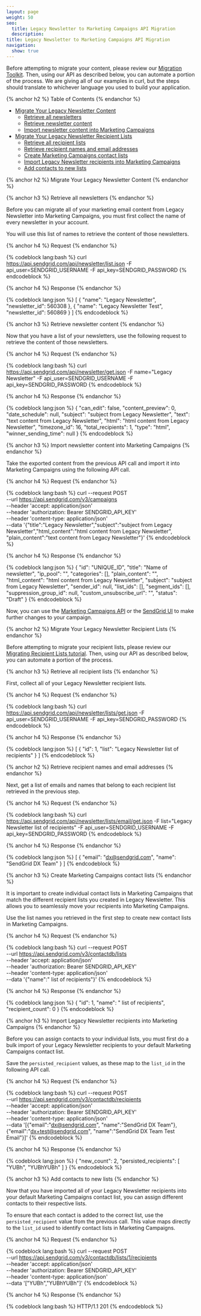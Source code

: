 ```yaml
---
layout: page
weight: 50
seo:
  title: Legacy Newsletter to Marketing Campaigns API Migration
  description:
title: Legacy Newsletter to Marketing Campaigns API Migration
navigation:
  show: true
---
```


Before attempting to migrate your content, please review our [Migration Toolkit](https://sendgrid.com/docs/User_Guide/Legacy_Newsletter/Legacy_Newsletter_Migration/Migration_Tutorials/index.html.html). Then, using our API as described below, you can automate a portion of the process. We are giving all of our examples in curl, but the steps should translate to whichever language you used to build your application.

{% anchor h2 %}
Table of Contents
{% endanchor %}

* [Migrate Your Legacy Newsletter Content](#-Migrate-Your-Legacy-Newsletter-Content)
    * [Retrieve all newsletters](#-Retrieve-all-newsletters)
    * [Retrieve newsletter content](#-Retrieve-newsletter-content)
    * [Import newsletter content into Marketing Campaigns](#-Import-newsletter-content-into-Marketing-Campaigns)
* [Migrate Your Legacy Newsletter Recipient Lists](#-Migrate-Your-Legacy-Newsletter-Recipient-Lists)
    * [Retrieve all recipient lists](#-Retrieve-all-recipient-lists)
    * [Retrieve recipient names and email addresses](#-Retrieve-recipient-names-and-email-addresses)
    * [Create Marketing Campaigns contact lists](#-Create-Marketing-Campaigns-contact-lists)
    * [Import Legacy Newsletter recipients into Marketing Campaigns](#-Import-Legacy-Newsletter-recipients-into-Marketing-Campaigns)
    * [Add contacts to new lists](#-Add-contacts-to-new-lists)

{% anchor h2 %}
Migrate Your Legacy Newsletter Content
{% endanchor %}

{% anchor h3 %}
Retrieve all newsletters
{% endanchor %}

Before you can migrate all of your marketing email content from Legacy Newsletter into Marketing Campaigns, you must first collect the name of every newsletter in your account.

You will use this list of names to retrieve the content of those newsletters.

{% anchor h4 %}
Request
{% endanchor %}

{% codeblock lang:bash %}
curl https://api.sendgrid.com/api/newsletter/list.json -F api_user=SENDGRID_USERNAME -F api_key=SENDGRID_PASSWORD
{% endcodeblock %}

{% anchor h4 %}
Response
{% endanchor %}

{% codeblock lang:json %}
[
  {
    "name": "Legacy Newsletter",
    "newsletter_id": 560308
  },
  {
    "name": "Legacy Newsletter Test",
    "newsletter_id": 560869
  }
]
{% endcodeblock %}

{% anchor h3 %}
Retrieve newsletter content
{% endanchor %}

Now that you have a list of your newsletters, use the following request to retrieve the content of those newsletters.

{% anchor h4 %}
Request
{% endanchor %}

{% codeblock lang:bash %}
curl https://api.sendgrid.com/api/newsletter/get.json -F name="Legacy Newsletter" -F api_user=SENDGRID_USERNAME -F api_key=SENDGRID_PASSWORD
{% endcodeblock %}

{% anchor h4 %}
Response
{% endanchor %}

{% codeblock lang:json %}
{
  "can_edit": false,
  "content_preview": 0,
  "date_schedule": null,
  "subject": "subject from Legacy Newsletter",
  "text": "text content from Legacy Newsletter",
  "html": "html content from Legacy Newsletter",
  "timezone_id": 16,
  "total_recipients": 1,
  "type": "html",
  "winner_sending_time": null
}
{% endcodeblock %}

{% anchor h3 %}
Import newsletter content into Marketing Campaigns
{% endanchor %}

Take the exported content from the previous API call and import it into Marketing Campaigns using the following API call.

{% anchor h4 %}
Request
{% endanchor %}

{% codeblock lang:bash %}
curl --request POST \
  --url https://api.sendgrid.com/v3/campaigns \
  --header 'accept: application/json' \
  --header 'authorization: Bearer SENDGRID_API_KEY' \
  --header 'content-type: application/json' \
  --data '{"title":"Legacy Newsletter","subject":"subject from Legacy Newsletter","html_content":"html content from Legacy Newsletter", "plain_content":"text content from Legacy Newsletter"}'
{% endcodeblock %}

{% anchor h4 %}
Response
{% endanchor %}

{% codeblock lang:json %}
{
  "id": "UNIQUE_ID",
  "title": "Name of newsletter",
  "ip_pool": "",
  "categories": [],
  "plain_content": "",
  "html_content": "html content from Legacy Newsletter",
  "subject": "subject from Legacy Newsletter",
  "sender_id": null,
  "list_ids": [],
  "segment_ids": [],
  "suppression_group_id": null,
  "custom_unsubscribe_url": "",
  "status": "Draft"
}
{% endcodeblock %}

Now, you can use the [Marketing Campaigns API]({{root_url}}/API_Reference/Web_API_v3/Marketing_Campaigns/campaigns.html#Update-a-Campaign-PATCH) or the [SendGrid UI](https://sendgrid.com/marketing_campaigns/ui/campaigns) to make further changes to your campaign.

{% anchor h2 %}
Migrate Your Legacy Newsletter Recipient Lists
{% endanchor %}

Before attempting to migrate your recipient lists, please review our [Migrating Recipient Lists tutorial]({{root_url}}/User_Guide/Legacy_Newsletter/Legacy_Newsletter_Migration/Migration_Tutorials/migrating_recipient_lists.html). Then, using our API as described below, you can automate a portion of the process.

{% anchor h3 %}
Retrieve all recipient lists
{% endanchor %}

First, collect all of your Legacy Newsletter recipient lists.

{% anchor h4 %}
Request
{% endanchor %}

{% codeblock lang:bash %}
curl https://api.sendgrid.com/api/newsletter/lists/get.json -F api_user=SENDGRID_USERNAME -F api_key=SENDGRID_PASSWORD
{% endcodeblock %}

{% anchor h4 %}
Response
{% endanchor %}

{% codeblock lang:json %}
[
  {
    "id": 1,
    "list": "Legacy Newsletter list of recipients"
  }
]
{% endcodeblock %}

{% anchor h2 %}
Retrieve recipient names and email addresses
{% endanchor %}

Next, get a list of emails and names that belong to each recipient list retrieved in the previous step.

{% anchor h4 %}
Request
{% endanchor %}

{% codeblock lang:bash %}
curl https://api.sendgrid.com/api/newsletter/lists/email/get.json -F list="Legacy Newsletter list of recipients" -F api_user=SENDGRID_USERNAME -F api_key=SENDGRID_PASSWORD
{% endcodeblock %}

{% anchor h4 %}
Response
{% endanchor %}

{% codeblock lang:json %}
[
  {
    "email": "dx@sendgrid.com",
    "name": "SendGrid DX Team"
  }
]
{% endcodeblock %}

{% anchor h3 %}
Create Marketing Campaigns contact lists
{% endanchor %}

It is important to create individual contact lists in Marketing Campaigns that match the different recipient lists you created in Legacy Newsletter. This allows you to seamlessly move your recipients into Marketing Campaigns.

Use the list names you retrieved in the first step to create new contact lists in Marketing Campaigns.

{% anchor h4 %}
Request
{% endanchor %}

{% codeblock lang:bash %}
curl --request POST \
  --url https://api.sendgrid.com/v3/contactdb/lists \
  --header 'accept: application/json' \
  --header 'authorization: Bearer SENDGRID_API_KEY' \
  --header 'content-type: application/json' \
  --data '{"name":" list of recipients"}'
{% endcodeblock %}

{% anchor h4 %}
Response
{% endanchor %}

{% codeblock lang:json %}
{
  "id": 1,
  "name": " list of recipients",
  "recipient_count": 0
}
{% endcodeblock %}

{% anchor h3 %}
Import Legacy Newsletter recipients into Marketing Campaigns
{% endanchor %}

Before you can assign contacts to your individual lists, you must first do a bulk import of your Legacy Newsletter recipients to your default Marketing Campaigns contact list.

Save the `persisted_recipient` values, as these map to the `list_id` in the following API call.

{% anchor h4 %}
Request
{% endanchor %}

{% codeblock lang:bash %}
curl --request POST \
  --url https://api.sendgrid.com/v3/contactdb/recipients \
  --header 'accept: application/json' \
  --header 'authorization: Bearer SENDGRID_API_KEY' \
  --header 'content-type: application/json' \
  --data '[{"email":"dx@sendgrid.com", "name":"SendGrid DX Team"},{"email":"dx+test@sendgrid.com", "name":"SendGrid DX Team Test Email"}]'
{% endcodeblock %}

{% anchor h4 %}
Response
{% endanchor %}

{% codeblock lang:json %}
{
  "new_count": 2,
  "persisted_recipients": [
    "YUBh",
    "YUBhYUBh"
  ]
}
{% endcodeblock %}

{% anchor h3 %}
Add contacts to new lists
{% endanchor %}

Now that you have imported all of your Legacy Newsletter recipients into your default Marketing Campaigns contact list, you can assign different contacts to their respective lists.

To ensure that each contact is added to the correct list, use the `persisted_recipient` value from the previous call. This value maps directly to the `list_id` used to identify contact lists in Marketing Campaigns.

{% anchor h4 %}
Request
{% endanchor %}

{% codeblock lang:bash %}
curl --request POST \
  --url https://api.sendgrid.com/v3/contactdb/lists/1/recipients \
  --header 'accept: application/json' \
  --header 'authorization: Bearer SENDGRID_API_KEY' \
  --header 'content-type: application/json' \
  --data '["YUBh","YUBhYUBh"]'
{% endcodeblock %}

{% anchor h4 %}
Response
{% endanchor %}

{% codeblock lang:bash %}
HTTP/1.1 201
{% endcodeblock %}
